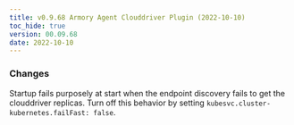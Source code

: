 ```yaml
---
title: v0.9.68 Armory Agent Clouddriver Plugin (2022-10-10)
toc_hide: true
version: 00.09.68
date: 2022-10-10
---
```


### Changes
Startup fails purposely at start when the endpoint discovery fails to get the clouddriver replicas. Turn off this behavior by setting `kubesvc.cluster-kubernetes.failFast: false`.